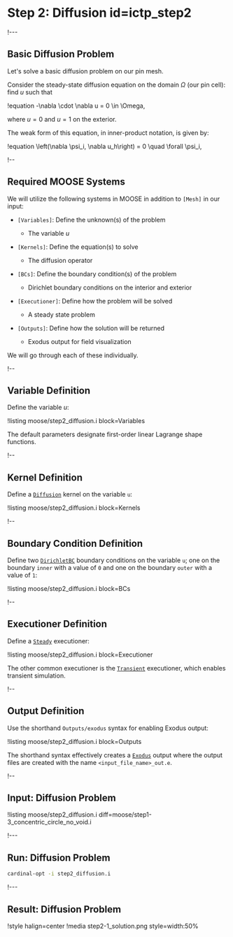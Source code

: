 # Step 2: Diffusion id=ictp_step2

!---

## Basic Diffusion Problem

Let's solve a basic diffusion problem on our pin mesh.

Consider the steady-state diffusion equation on the domain $\Omega$ (our pin cell): find $u$ such that

!equation
-\nabla \cdot \nabla u = 0 \in \Omega,

where $u = 0$ and $u = 1$ on the exterior.

The weak form of this equation, in inner-product notation, is given by:

!equation
\left(\nabla \psi_i, \nabla u_h\right) = 0 \quad \forall \psi_i,

!--

## Required MOOSE Systems

We will utilize the following systems in MOOSE in addition to `[Mesh]` in our input:

- `[Variables]`: Define the unknown(s) of the problem

  - The variable $u$

- `[Kernels]`: Define the equation(s) to solve

  - The diffusion operator

- `[BCs]`: Define the boundary condition(s) of the problem

  - Dirichlet boundary conditions on the interior and exterior

- `[Executioner]`: Define how the problem will be solved

  - A steady state problem

- `[Outputs]`: Define how the solution will be returned

  - Exodus output for field visualization

We will go through each of these individually.

!--

## Variable Definition

Define the variable $u$:

!listing moose/step2_diffusion.i block=Variables

The default parameters designate first-order linear Lagrange shape functions.

!--

## Kernel Definition

Define a [`Diffusion`](Diffusion.md) kernel on the variable `u`:

!listing moose/step2_diffusion.i block=Kernels

!--

## Boundary Condition Definition

Define two [`DirichletBC`](DirichletBC.md) boundary conditions on the variable `u`; one on the boundary `inner` with a value of `0` and one on the boundary `outer` with a value of `1`:

!listing moose/step2_diffusion.i block=BCs

!--

## Executioner Definition

Define a [`Steady`](Steady.md) executioner:

!listing moose/step2_diffusion.i block=Executioner

The other common executioner is the [`Transient`](Transient.md) executioner, which enables transient simulation.

!--

## Output Definition

Use the shorthand `Outputs/exodus` syntax for enabling Exodus output:

!listing moose/step2_diffusion.i block=Outputs

The shorthand syntax effectively creates a [`Exodus`](Exodus.md) output where the output files are created with the name `<input_file_name>_out.e`.

!--

## Input: Diffusion Problem

!listing moose/step2_diffusion.i diff=moose/step1-3_concentric_circle_no_void.i

!---

## Run: Diffusion Problem

```bash
cardinal-opt -i step2_diffusion.i
```

!---

## Result: Diffusion Problem

!style halign=center
!media step2-1_solution.png style=width:50%
